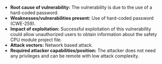 - **Root cause of vulnerability:** The vulnerability is due to the use of a hard-coded password.
- **Weaknesses/vulnerabilities present:** Use of hard-coded password (CWE-259).
- **Impact of exploitation:** Successful exploitation of this vulnerability could allow unauthorized users to obtain information about the safety CPU module project file.
- **Attack vectors:** Network based attack.
- **Required attacker capabilities/position:**  The attacker does not need any privileges and can be remote with low attack complexity.